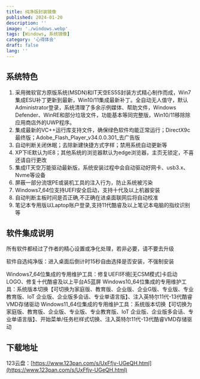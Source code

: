 ```yaml
---
title: 纯净版封装镜像
published: 2024-01-20
description: ''
image: './windows.webp'
tags: [Windows, 系统镜像]
category: '心得体会'
draft: false 
lang: ''
---
```


## 系统特色

1. 采用微软官方原版系统(MSDN)和IT天空ES5S封装方式精心制作而成，Win7集成ESU补丁更新到最新，Win10/11集成最新补丁。全自动无人值守，默认Administrator登录，系统清理了多余示例媒体、帮助文件，Windows Defender、WinRE和部分垃圾文件，功能基本等同完整版，Win10/11移除除应用商店外的UWP程序。
2. 集成最新的VC++运行库支持文件，确保绿色软件均能正常运行；DirectX9c最终版；Adobe_Flash_Player_v34.0.0.301_去广告版
3. 自动判断关闭休眠；去除新建快捷方式字样；禁用系统自动更新等
4. XP下IE默认为IE8；其他系统的浏览器默认为edge浏览器，主页无锁定，不喜还请自行更改
5. 集成IT天空万能驱动最新版，系统安装过程中会自动驱动好网卡、usb3.x、Nvme等设备
6. 屏蔽一部分流氓PE或装机工具的注入行为，防止系统被污染
7. Windows7_64位支持UEFI安全启动，支持十代及以上机器安装
8. 自动判断主板时间是否正确,不正确在进桌面联网后将自动校准
9. 笔记本专用版以Laptop账户登录,支持11代酷睿及以上笔记本电脑的指纹识别等

## 软件集成说明

所有软件都经过了作者的精心设置或净化处理，若非必要，请不要去升级

软件自选纯净版：进入桌面后倒计时15秒自由选择是否安装，不强制安装

Windows7_64位集成的专用维护工具：修复UEFI环境[无CSM模式]卡启动LOGO、修复十代酷睿及以上平台A5蓝屏
Windows10_64位集成的专用维护工具：系统版本切换【可切换为家庭版、教育版、企业版、企业G版、专业版、专业教育版、IoT 企业版、企业版多会话、专业单语言版】、注入英特尔11代-13代酷睿VMD存储驱动
Windows11_64位集成的专用维护工具：系统版本切换【可切换为家庭版、教育版、企业版、专业版、专业教育版、IoT 企业版、企业版多会话、专业单语言版】、开始菜单/任务栏样式切换、注入英特尔11代-13代酷睿VMD存储驱动

## 下载地址

123云盘：[https://www.123pan.com/s/UxFfjv-UGeQH.html](https://www.123pan.com/s/UxFfjv-UGeQH.html)
